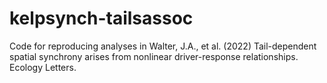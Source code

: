 # kelpsynch-tailsassoc

Code for reproducing analyses in Walter, J.A., et al. (2022) Tail-dependent spatial synchrony arises from nonlinear driver-response relationships. Ecology Letters.
